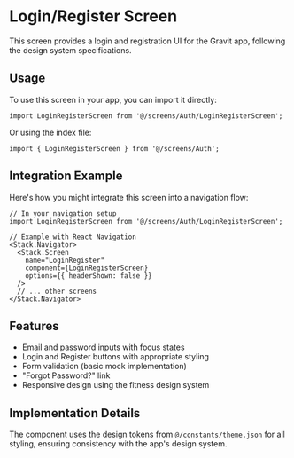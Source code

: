 # Login/Register Screen

This screen provides a login and registration UI for the Gravit app, following the design system specifications.

## Usage

To use this screen in your app, you can import it directly:

```tsx
import LoginRegisterScreen from '@/screens/Auth/LoginRegisterScreen';
```

Or using the index file:

```tsx
import { LoginRegisterScreen } from '@/screens/Auth';
```

## Integration Example

Here's how you might integrate this screen into a navigation flow:

```tsx
// In your navigation setup
import LoginRegisterScreen from '@/screens/Auth/LoginRegisterScreen';

// Example with React Navigation
<Stack.Navigator>
  <Stack.Screen 
    name="LoginRegister" 
    component={LoginRegisterScreen} 
    options={{ headerShown: false }} 
  />
  // ... other screens
</Stack.Navigator>
```

## Features

- Email and password inputs with focus states
- Login and Register buttons with appropriate styling
- Form validation (basic mock implementation)
- "Forgot Password?" link
- Responsive design using the fitness design system

## Implementation Details

The component uses the design tokens from `@/constants/theme.json` for all styling, ensuring consistency with the app's design system.